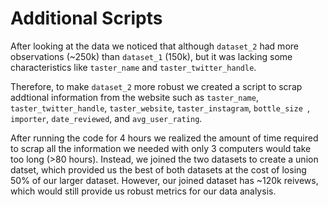 # Additional Scripts

After looking at the data we noticed that although `dataset_2` had more observations (~250k) than `dataset_1` (150k), but it was lacking some characteristics like `taster_name` and `taster_twitter_handle`.


Therefore, to make `dataset_2` more robust we created a script to scrap addtional information from the website such as `taster_name`, `taster_twitter_handle`, `taster_website`, `taster_instagram`, `bottle_size `, `importer`,  `date_reviewed`, and `avg_user_rating`.


After running the code for 4 hours we realized the amount of time required to scrap all the information we needed with only 3 computers would take too long (>80 hours). Instead, we joined the two datasets to create a union datset, which provided us the best of both datasets at the cost of losing 50% of our larger dataset. However, our joined dataset has ~120k reivews, which would still provide us robust metrics for our data analysis.
